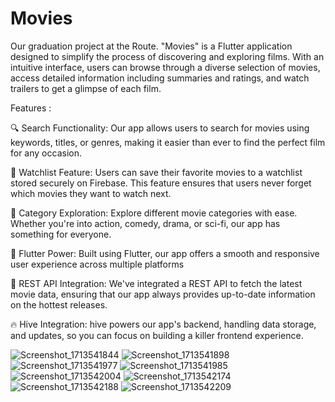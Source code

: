 # Movies
Our graduation project at the Route.
"Movies" is a Flutter application designed to simplify the process of discovering and exploring films.
With an intuitive interface, users can browse through a diverse selection of movies, 
access detailed information including summaries and ratings,
and watch trailers to get a glimpse of each film.

Features :

🔍 Search Functionality: Our app allows users to search for movies using keywords, titles, or genres, making it easier than ever to find the perfect film for any occasion.

📝 Watchlist Feature: Users can save their favorite movies to a watchlist stored securely on Firebase. This feature ensures that users never forget which movies they want to watch next.

🎥 Category Exploration: Explore different movie categories with ease. Whether you're into action, comedy, drama, or sci-fi, our app has something for everyone.

🚀 Flutter Power: Built using Flutter, our app offers a smooth and responsive user experience across multiple platforms

🔧 REST API Integration: We've integrated a REST API to fetch the latest movie data, ensuring that our app always provides up-to-date information on the hottest releases.

🔥 Hive Integration: hive powers our app's backend, handling data storage, and updates, so you can focus on building a killer frontend experience.

![Screenshot_1713541844](https://github.com/HaythamHany95/Movies/assets/127749266/99de4616-4dde-4662-a9a7-992fa4cac646)
![Screenshot_1713541898](https://github.com/HaythamHany95/Movies/assets/127749266/92958b52-fc2c-4664-9fce-a337b73a0442)
![Screenshot_1713541977](https://github.com/HaythamHany95/Movies/assets/127749266/7f1d700e-ccf8-4ab7-bdb2-df9230869ae7)
![Screenshot_1713541985](https://github.com/HaythamHany95/Movies/assets/127749266/0dac5199-08e2-444c-924a-eac0751108d9)
![Screenshot_1713542004](https://github.com/HaythamHany95/Movies/assets/127749266/084eeee8-b5b5-4b94-8029-721bf251436a)
![Screenshot_1713542174](https://github.com/HaythamHany95/Movies/assets/127749266/018a652b-265a-47ba-85d8-940921893077)
![Screenshot_1713542188](https://github.com/HaythamHany95/Movies/assets/127749266/48688755-2761-4ad5-8fff-20e5afdc82d1)
![Screenshot_1713542209](https://github.com/HaythamHany95/Movies/assets/127749266/51389a85-a9d6-4679-a6e1-876d3f8e5b97)


